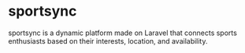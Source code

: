 # sportsync
sportsync is a dynamic platform made on Laravel that connects sports enthusiasts based on their interests, location, and availability.  
